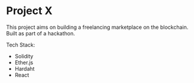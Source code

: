 # Project X

This project aims on building a freelancing marketplace on the blockchain. Built as part of a hackathon.

Tech Stack:
- Solidity
- Ether.js
- Hardaht
- React
